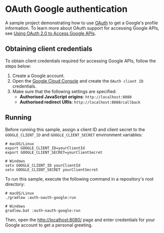 # OAuth Google authentication
A sample project demonstrating how to use [OAuth](https://ktor.io/docs/oauth.html) to get a Google's profile information. To learn more about OAuth support for accessing Google APIs, see [Using OAuth 2.0 to Access Google APIs](https://developers.google.com/identity/protocols/oauth2).

## Obtaining client credentials
To obtain client credentials required for accessing Google APIs, follow the steps below:
1. Create a Google account.
1. Open the [Google Cloud Console](https://console.cloud.google.com/apis/credentials) and create the `OAuth client ID` credentials.
1. Make sure that the following settings are specified:
   * **Authorised JavaScript origins**: `http://localhost:8080`
   * **Authorised redirect URIs**: `http://localhost:8080/callback`


## Running
Before running this sample, assign a client ID and client secret to the `GOOGLE_CLIENT_ID` and `GOOGLE_CLIENT_SECRET` environment variables:
   ```shell
   # macOS/Linux
   export GOOGLE_CLIENT_ID=yourClientId
   export GOOGLE_CLIENT_SECRET=yourClientSecret
   
   # Windows
   setx GOOGLE_CLIENT_ID yourClientId
   setx GOOGLE_CLIENT_SECRET yourClientSecret
   ```

To run this sample, execute the following command in a repository's root directory:
```shell
# macOS/Linux
./gradlew :auth-oauth-google:run

# Windows
gradlew.bat :auth-oauth-google:run
```

Then, open the [http://localhost:8080/](http://localhost:8080/) page and enter credentials for your Google account to get a personal greeting.